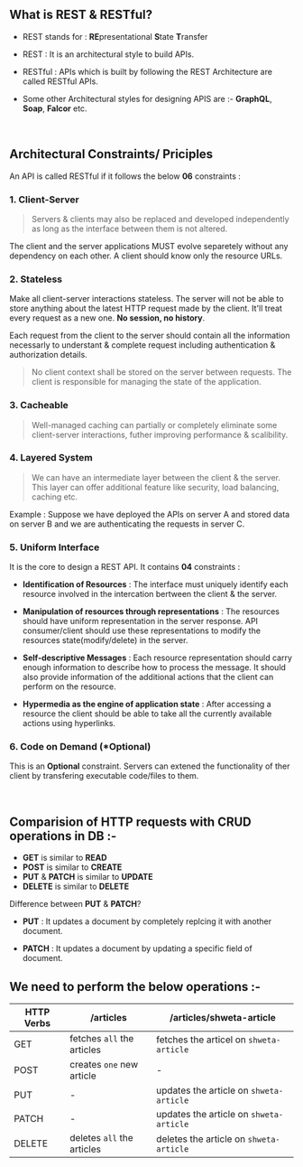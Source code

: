 ## What is REST & RESTful?

- REST stands for :  **RE**presentational
**S**tate
**T**ransfer

- REST : It is an architectural style to build APIs. 

- RESTful : APIs which is built by following the REST Architecture are called RESTful APIs.


- Some other Architectural styles for designing APIS are :- **GraphQL**, **Soap**, **Falcor** etc.

<br>

## Architectural Constraints/ Priciples

An API is called RESTful if it follows the below **06** constraints :

<h3>1. Client-Server </h3>


> Servers & clients may also be replaced and developed independently as long as the interface between them is not altered.

The client and the server applications MUST evolve separetely without any dependency on each other. A client should know only the resource URLs.


<h3> 2. Stateless </h3>


Make all client-server interactions stateless. The server will not be able to store anything about the latest HTTP request made by the client. It'll treat every request as a new one. **No session, no history**.

Each request from the client to the server should contain all the information necessarly to understant & complete request including authentication & authorization details.

> No client context shall be stored on the server between requests. The client is responsible for managing the state of the application.


<h3> 3. Cacheable </h3>

> Well-managed caching can partially or completely eliminate some client-server interactions, futher improving performance & scalibility.


<h3> 4. Layered System </h3>

> We can have an intermediate layer between the client & the server. This layer can offer additional feature like security, load balancing, caching etc.

Example : Suppose we have deployed the APIs on server A and stored data on server B and we are authenticating the requests in server C.

<h3> 5. Uniform Interface </h3>
 
 It is the core to design a REST API. It contains **04** constraints : 
 
 - **Identification of Resources** : The interface must uniquely identify each resource involved in the intercation bertween the client & the server.
 
 - **Manipulation of resources through representations** : The resources should have uniform representation in the server response. API consumer/client should use these representations to modify the resources state(modify/delete) in the server.
 
 - **Self-descriptive Messages** : Each resource representation should carry enough information to describe how to process the message. It should also provide information of the additional actions that the client can perform on the resource.
 
 - **Hypermedia as the engine of application state** : After accessing a resource the client should be able to take all the currently available actions using hyperlinks.
 

<h3> 6. Code on Demand (*Optional) </h3>

This is an **Optional** constraint. Servers can extened the functionality of ther client by transfering executable code/files to them.

<br>

## Comparision of HTTP requests with CRUD operations in DB :- 
- **GET** is similar to **READ**
- **POST** is similar to **CREATE**
- **PUT** & **PATCH** is similar to **UPDATE**
- **DELETE** is similar to **DELETE**

Difference between **PUT** & **PATCH**?

- **PUT** : It updates a document by completely replcing it with another document.

- **PATCH** : It  updates a document by updating a specific field of document.


## We need to perform the below operations :- 


| HTTP Verbs | /articles | /articles/shweta-article |
|-----------|---------|------------------|
| GET | fetches ```all``` the articles | fetches the articel on ```shweta-article```|
| POST | creates ```one``` new article |   - |
| PUT | - | updates the article on ```shweta-article``` |
| PATCH | - | updates the article on ```shweta-article``` |
| DELETE | deletes ```all``` the articles | deletes the article on ```shweta-article``` |
